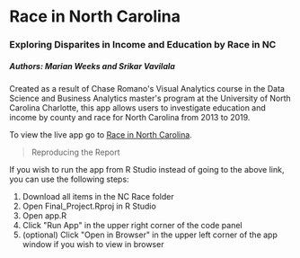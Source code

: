 # Race in North Carolina
### Exploring Disparites in Income and Education by Race in NC
##### Authors: Marian Weeks and Srikar Vavilala 

Created as a result of Chase Romano's Visual Analytics course in the Data Science and Business Analytics master's program at the University of North Carolina Charlotte, this app allows users to investigate education and income by county and race for North Carolina from 2013 to 2019.

To view the live app go to [Race in North Carolina](https://weeksmarian.shinyapps.io/Final_Project_4/).

>Reproducing the Report

If you wish to run the app from R Studio instead of going to the above link, you can use the following steps:

1. Download all items in the NC Race folder
2. Open Final_Project.Rproj in R Studio
3. Open app.R
4. Click "Run App" in the upper right corner of the code panel
5. (optional) Click "Open in Browser" in the upper left corner of the app window if you wish to view in browser
